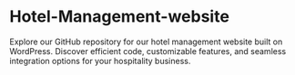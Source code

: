 # Hotel-Management-website
Explore our GitHub repository for our hotel management website built on WordPress. Discover efficient code, customizable features, and seamless integration options for your hospitality business.
